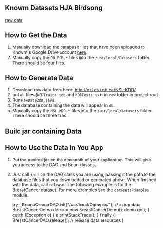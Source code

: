 ## Knowm Datasets HJA Birdsong

[raw data](http://nsl.cs.unb.ca/NSL-KDD/)

## How to Get the Data

1. Manually download the database files that have been uploaded to Knowm's Google Drive account [here](https://drive.google.com/folderview?id=0ByP7_A9vXm17VXhuZzBrcnNubEE&usp=sharing#list).
1. Manually copy the `DB_PCB.*` files into the `/usr/local/Datasets` folder. There should be four files. 

## How to Generate Data

1. Download raw data from here: http://nsl.cs.unb.ca/NSL-KDD/
1. put all files (`KDDTrain+.txt` and `KDDTest+.txt`) in `raw` folder in project root
1. Run `RawData2DB.java`. 
1. The database containing the data will appear in `db`.
1. Manually copy the `NSL_KDD.*` files into the `/usr/local/Datasets` folder. There should be three files. 

## Build jar containing Data

## How to Use the Data in You App

1. Put the desired jar on the classpath of your application. This will give you access to the DAO and Bean classes.
1. Just call `init` on the DAO class you are using, passing it the path to the database files that you downloaded or generated above. When finished with the data, call `release`. The following example is for the BreastCancer dataset. For more examples see the `datasets-samples` module. 


    try {
      BreastCancerDAO.init("/usr/local/Datasets/"); // setup data
      BreastCancerDemo demo = new BreastCancerDemo();
      demo.go();
    } catch (Exception e) {
      e.printStackTrace();
    } finally {
      BreastCancerDAO.release(); // release data resources
    }
